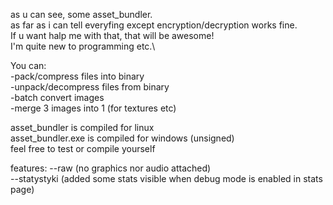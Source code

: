 as u can see, some asset_bundler.\
as far as i can tell everyfing except encryption/decryption works fine.\
If u want halp me with that, that will be awesome!\
I'm quite new to programming etc.\

You can:\
-pack/compress files into binary\
-unpack/decompress files from binary\
-batch convert images\
-merge 3 images into 1 (for textures etc)

asset_bundler is compiled for linux\
asset_bundler.exe is compiled for windows (unsigned)\
feel free to test or compile yourself


features: 
--raw (no graphics nor audio attached)\
--statystyki (added some stats visible when debug mode is enabled in stats page)
